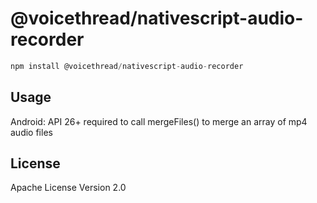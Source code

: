 # @voicethread/nativescript-audio-recorder

```javascript
npm install @voicethread/nativescript-audio-recorder
```

## Usage

Android:
API 26+ required to call mergeFiles() to merge an array of mp4 audio files


## License

Apache License Version 2.0
